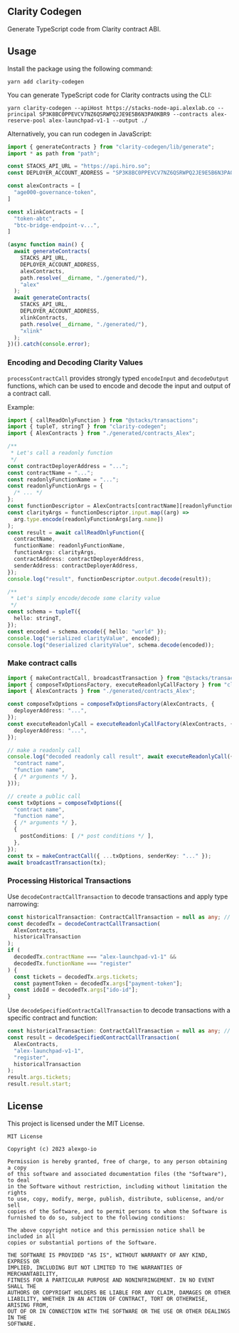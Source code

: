 ## Clarity Codegen

Generate TypeScript code from Clarity contract ABI.

## Usage

Install the package using the following command:

```shell
yarn add clarity-codegen
```

You can generate TypeScript code for Clarity contracts using the CLI:

```shell
yarn clarity-codegen --apiHost https://stacks-node-api.alexlab.co --principal SP3K8BC0PPEVCV7NZ6QSRWPQ2JE9E5B6N3PA0KBR9 --contracts alex-reserve-pool alex-launchpad-v1-1 --output ./
```

Alternatively, you can run codegen in JavaScript:

```typescript
import { generateContracts } from "clarity-codegen/lib/generate";
import * as path from "path";

const STACKS_API_URL = "https://api.hiro.so";
const DEPLOYER_ACCOUNT_ADDRESS = "SP3K8BC0PPEVCV7NZ6QSRWPQ2JE9E5B6N3PA0KBR9";

const alexContracts = [
  "age000-governance-token",
]

const xlinkContracts = [
  "token-abtc",
  "btc-bridge-endpoint-v...",
]

(async function main() {
  await generateContracts(
    STACKS_API_URL,
    DEPLOYER_ACCOUNT_ADDRESS,
    alexContracts,
    path.resolve(__dirname, "./generated/"),
    "alex"
  );
  await generateContracts(
    STACKS_API_URL,
    DEPLOYER_ACCOUNT_ADDRESS,
    xlinkContracts,
    path.resolve(__dirname, "./generated/"),
    "xlink"
  );
})().catch(console.error);
```

### Encoding and Decoding Clarity Values

`processContractCall` provides strongly typed `encodeInput` and `decodeOutput` functions, which can be used to encode and decode the input and output of a contract call.

Example:

```typescript
import { callReadOnlyFunction } from "@stacks/transactions";
import { tupleT, stringT } from "clarity-codegen";
import { AlexContracts } from "./generated/contracts_Alex";

/**
 * Let's call a readonly function
 */
const contractDeployerAddress = "...";
const contractName = "...";
const readonlyFunctionName = "...";
const readonlyFunctionArgs = {
  /* ... */
};
const functionDescriptor = AlexContracts[contractName][readonlyFunctionName];
const clarityArgs = functionDescriptor.input.map((arg) =>
  arg.type.encode(readonlyFunctionArgs[arg.name])
);
const result = await callReadOnlyFunction({
  contractName,
  functionName: readonlyFunctionName,
  functionArgs: clarityArgs,
  contractAddress: contractDeployerAddress,
  senderAddress: contractDeployerAddress,
});
console.log("result", functionDescriptor.output.decode(result));

/**
 * Let's simply encode/decode some clarity value
 */
const schema = tupleT({
  hello: stringT,
});
const encoded = schema.encode({ hello: "world" });
console.log("serialized clarityValue", encoded);
console.log("deserialized clarityValue", schema.decode(encoded));
```

### Make contract calls

```typescript
import { makeContractCall, broadcastTransaction } from "@stacks/transactions";
import { composeTxOptionsFactory, executeReadonlyCallFactory } from "clarity-codegen";
import { AlexContracts } from "./generated/contracts_Alex";

const composeTxOptions = composeTxOptionsFactory(AlexContracts, {
  deployerAddress: "...",
});
const executeReadonlyCall = executeReadonlyCallFactory(AlexContracts, {
  deployerAddress: "...",
});

// make a readonly call
console.log("decoded readonly call result", await executeReadonlyCall({
  "contract name",
  "function name",
  { /* arguments */ },
}));

// create a public call
const txOptions = composeTxOptions({
  "contract name",
  "function name",
  { /* arguments */ },
  {
    postConditions: [ /* post conditions */ ],
  },
});
const tx = makeContractCall({ ...txOptions, senderKey: "..." });
await broadcastTransaction(tx);
```

### Processing Historical Transactions

Use `decodeContractCallTransaction` to decode transactions and apply type narrowing:

```typescript
const historicalTransaction: ContractCallTransaction = null as any; // Read from server
const decodedTx = decodeContractCallTransaction(
  AlexContracts,
  historicalTransaction
);
if (
  decodedTx.contractName === "alex-launchpad-v1-1" &&
  decodedTx.functionName === "register"
) {
  const tickets = decodedTx.args.tickets;
  const paymentToken = decodedTx.args["payment-token"];
  const idoId = decodedTx.args["ido-id"];
}
```

Use `decodeSpecifiedContractCallTransaction` to decode transactions with a specific contract and function:

```typescript
const historicalTransaction: ContractCallTransaction = null as any; // Read from server
const result = decodeSpecifiedContractCallTransaction(
  AlexContracts,
  "alex-launchpad-v1-1",
  "register",
  historicalTransaction
);
result.args.tickets;
result.result.start;
```

## License

This project is licensed under the MIT License.

```
MIT License

Copyright (c) 2023 alexgo-io

Permission is hereby granted, free of charge, to any person obtaining a copy
of this software and associated documentation files (the "Software"), to deal
in the Software without restriction, including without limitation the rights
to use, copy, modify, merge, publish, distribute, sublicense, and/or sell
copies of the Software, and to permit persons to whom the Software is
furnished to do so, subject to the following conditions:

The above copyright notice and this permission notice shall be included in all
copies or substantial portions of the Software.

THE SOFTWARE IS PROVIDED "AS IS", WITHOUT WARRANTY OF ANY KIND, EXPRESS OR
IMPLIED, INCLUDING BUT NOT LIMITED TO THE WARRANTIES OF MERCHANTABILITY,
FITNESS FOR A PARTICULAR PURPOSE AND NONINFRINGEMENT. IN NO EVENT SHALL THE
AUTHORS OR COPYRIGHT HOLDERS BE LIABLE FOR ANY CLAIM, DAMAGES OR OTHER
LIABILITY, WHETHER IN AN ACTION OF CONTRACT, TORT OR OTHERWISE, ARISING FROM,
OUT OF OR IN CONNECTION WITH THE SOFTWARE OR THE USE OR OTHER DEALINGS IN THE
SOFTWARE.
```
